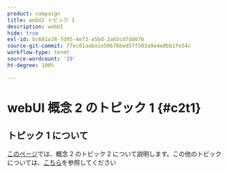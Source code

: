 ```yaml
---
product: campaign
title: webUI トピック 1
description: webUI
hide: true
exl-id: bc681a38-fd95-4e73-a5bd-2a65cd7dd67b
source-git-commit: 77ec01aaba1e50676bed57f503a9e4e8bb1fe54c
workflow-type: tm+mt
source-wordcount: '19'
ht-degree: 100%

---
```


# webUI 概念 2 のトピック 1 {#c2t1}

## トピック 1 について

[このページ](topic2.md)では、概念 2 のトピック 2 について説明します。この他のトピックについては、[こちら](../../automation/workflow/about-workflows.md)を参照してください
